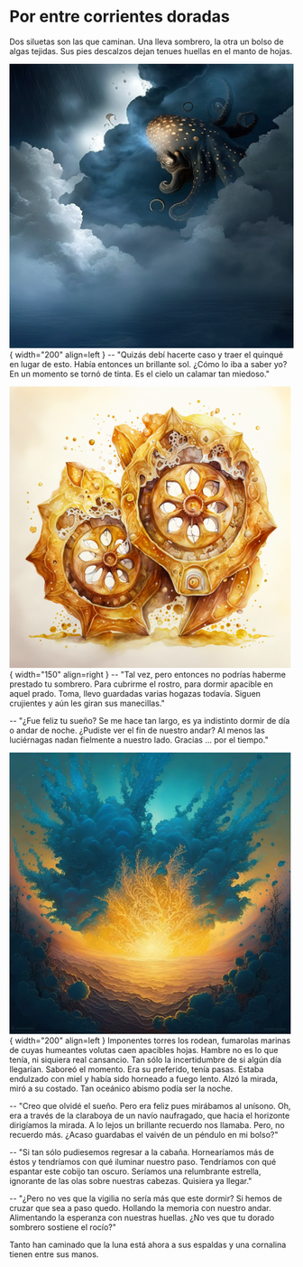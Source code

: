 # Por entre corrientes doradas

<!--A Pechi 🐚༄ -->

Dos siluetas son las que caminan. Una lleva sombrero, la otra un bolso de algas
tejidas. Sus pies descalzos dejan tenues huellas en el manto de hojas.

![Calamar](img/corrientes-e.png){ width="200" align=left }
-- "Quizás debí hacerte caso y traer el quinqué en lugar de esto. Había
entonces un brillante sol. ¿Cómo lo iba a saber yo? En un momento se tornó de
tinta. Es el cielo un calamar tan miedoso."


![RelojEsponjoso](img/corrientes-b.png){ width="150" align=right }
-- "Tal vez, pero entonces no podrías haberme prestado tu sombrero. Para
cubrirme el rostro, para dormir apacible en aquel prado. Toma, llevo guardadas
varias hogazas todavía. Siguen crujientes y aún les giran sus manecillas."

-- "¿Fue feliz tu sueño? Se me hace tan largo, es ya indistinto dormir de día o
andar de noche. ¿Pudiste ver el fin de nuestro andar? Al menos las luciérnagas
nadan fielmente a nuestro lado. Gracias ... por el tiempo."


![Fumarolas marinas](img/corrientes-c.png){ width="200" align=left }
Imponentes torres los rodean, fumarolas marinas de cuyas humeantes volutas caen
apacibles hojas. Hambre no es lo que tenía, ni siquiera real cansancio. Tan
sólo la incertidumbre de si algún día llegarían. Saboreó el momento. Era su
preferido, tenía pasas. Estaba endulzado con miel y había sido horneado a fuego
lento. Alzó la mirada, miró a su costado. Tan oceánico abismo podía ser la
noche.


-- "Creo que olvidé el sueño. Pero era feliz pues mirábamos al unísono. Oh, era
a través de la claraboya de un navío naufragado, que hacia el horizonte
dirigíamos la mirada. A lo lejos un brillante recuerdo nos llamaba. Pero, no
recuerdo más. ¿Acaso guardabas el vaivén de un péndulo en mi bolso?"

-- "Si tan sólo pudiesemos regresar a la cabaña. Hornearíamos más de éstos y
tendríamos con qué iluminar nuestro paso. Tendríamos con qué espantar este
cobijo tan oscuro. Seríamos una relumbrante estrella, ignorante de las olas
sobre nuestras cabezas. Quisiera ya llegar."

-- "¿Pero no ves que la vigilia no sería más que este dormir? Si hemos de
cruzar que sea a paso quedo. Hollando la memoria con nuestro andar. Alimentando
la esperanza con nuestras huellas. ¿No ves que tu dorado sombrero sostiene el
rocío?"

Tanto han caminado que la luna está ahora a sus espaldas y una cornalina tienen
entre sus manos.
